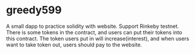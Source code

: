 # greedy599
A small dapp to practice solidity with website. Support Rinkeby testnet.
There is some tokens in the contract, and users can put their tokens into this contract. The token users put in will increase(interest), and when users want to take token out, users should pay to the website.
